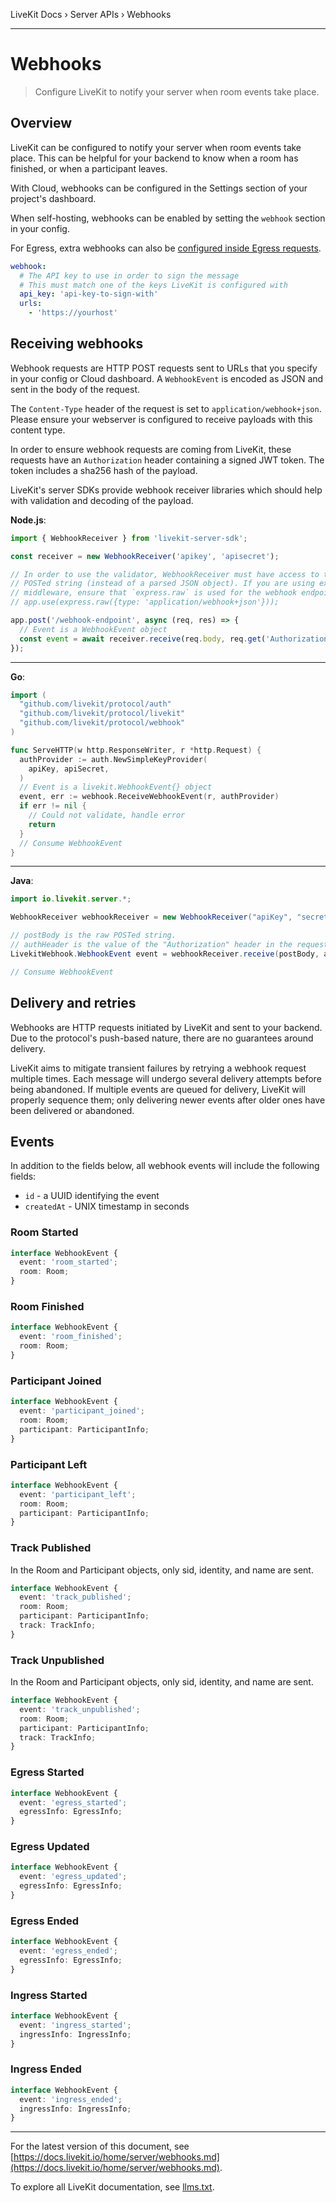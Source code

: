 LiveKit Docs › Server APIs › Webhooks

---

# Webhooks

> Configure LiveKit to notify your server when room events take place.

## Overview

LiveKit can be configured to notify your server when room events take place. This can be helpful for your backend to know when a room has finished, or when a participant leaves.

With Cloud, webhooks can be configured in the Settings section of your project's dashboard.

When self-hosting, webhooks can be enabled by setting the `webhook` section in your config.

For Egress, extra webhooks can also be [configured inside Egress requests](https://docs.livekit.io/home/egress/api.md#WebhookConfig).

```yaml
webhook:
  # The API key to use in order to sign the message
  # This must match one of the keys LiveKit is configured with
  api_key: 'api-key-to-sign-with'
  urls:
    - 'https://yourhost'

```

## Receiving webhooks

Webhook requests are HTTP POST requests sent to URLs that you specify in your config or Cloud dashboard. A `WebhookEvent` is encoded as JSON and sent in the body of the request.

The `Content-Type` header of the request is set to `application/webhook+json`. Please ensure your webserver is configured to receive payloads with this content type.

In order to ensure webhook requests are coming from LiveKit, these requests have an `Authorization` header containing a signed JWT token. The token includes a sha256 hash of the payload.

LiveKit's server SDKs provide webhook receiver libraries which should help with validation and decoding of the payload.

**Node.js**:

```typescript
import { WebhookReceiver } from 'livekit-server-sdk';

const receiver = new WebhookReceiver('apikey', 'apisecret');

// In order to use the validator, WebhookReceiver must have access to the raw
// POSTed string (instead of a parsed JSON object). If you are using express
// middleware, ensure that `express.raw` is used for the webhook endpoint
// app.use(express.raw({type: 'application/webhook+json'}));

app.post('/webhook-endpoint', async (req, res) => {
  // Event is a WebhookEvent object
  const event = await receiver.receive(req.body, req.get('Authorization'));
});

```

---

**Go**:

```go
import (
  "github.com/livekit/protocol/auth"
  "github.com/livekit/protocol/livekit"
  "github.com/livekit/protocol/webhook"
)

func ServeHTTP(w http.ResponseWriter, r *http.Request) {
  authProvider := auth.NewSimpleKeyProvider(
    apiKey, apiSecret,
  )
  // Event is a livekit.WebhookEvent{} object
  event, err := webhook.ReceiveWebhookEvent(r, authProvider)
  if err != nil {
    // Could not validate, handle error
    return
  }
  // Consume WebhookEvent
}

```

---

**Java**:

```java
import io.livekit.server.*;

WebhookReceiver webhookReceiver = new WebhookReceiver("apiKey", "secret");

// postBody is the raw POSTed string.
// authHeader is the value of the "Authorization" header in the request.
LivekitWebhook.WebhookEvent event = webhookReceiver.receive(postBody, authHeader);

// Consume WebhookEvent

```

## Delivery and retries

Webhooks are HTTP requests initiated by LiveKit and sent to your backend. Due to the protocol's push-based nature, there are no guarantees around delivery.

LiveKit aims to mitigate transient failures by retrying a webhook request multiple times. Each message will undergo several delivery attempts before being abandoned. If multiple events are queued for delivery, LiveKit will properly sequence them; only delivering newer events after older ones have been delivered or abandoned.

## Events

In addition to the fields below, all webhook events will include the following fields:

- `id` - a UUID identifying the event
- `createdAt` - UNIX timestamp in seconds

### Room Started

```typescript
interface WebhookEvent {
  event: 'room_started';
  room: Room;
}

```

### Room Finished

```typescript
interface WebhookEvent {
  event: 'room_finished';
  room: Room;
}

```

### Participant Joined

```typescript
interface WebhookEvent {
  event: 'participant_joined';
  room: Room;
  participant: ParticipantInfo;
}

```

### Participant Left

```typescript
interface WebhookEvent {
  event: 'participant_left';
  room: Room;
  participant: ParticipantInfo;
}

```

### Track Published

In the Room and Participant objects, only sid, identity, and name are sent.

```typescript
interface WebhookEvent {
  event: 'track_published';
  room: Room;
  participant: ParticipantInfo;
  track: TrackInfo;
}

```

### Track Unpublished

In the Room and Participant objects, only sid, identity, and name are sent.

```typescript
interface WebhookEvent {
  event: 'track_unpublished';
  room: Room;
  participant: ParticipantInfo;
  track: TrackInfo;
}

```

### Egress Started

```typescript
interface WebhookEvent {
  event: 'egress_started';
  egressInfo: EgressInfo;
}

```

### Egress Updated

```typescript
interface WebhookEvent {
  event: 'egress_updated';
  egressInfo: EgressInfo;
}

```

### Egress Ended

```typescript
interface WebhookEvent {
  event: 'egress_ended';
  egressInfo: EgressInfo;
}

```

### Ingress Started

```typescript
interface WebhookEvent {
  event: 'ingress_started';
  ingressInfo: IngressInfo;
}

```

### Ingress Ended

```typescript
interface WebhookEvent {
  event: 'ingress_ended';
  ingressInfo: IngressInfo;
}

```

---


For the latest version of this document, see [https://docs.livekit.io/home/server/webhooks.md](https://docs.livekit.io/home/server/webhooks.md).

To explore all LiveKit documentation, see [llms.txt](https://docs.livekit.io/llms.txt).